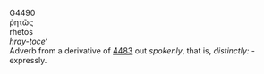 G4490  
ῥητῶς  
rhētōs  
*hray-toce‘*  
Adverb from a derivative of [4483](g4483) out *spokenly*, that is,
*distinctly:* - expressly.  
